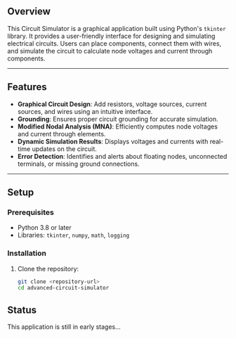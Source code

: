 

## **Overview**
This Circuit Simulator is a graphical application built using Python's `tkinter` library. It provides a user-friendly interface for designing and simulating electrical circuits. Users can place components, connect them with wires, and simulate the circuit to calculate node voltages and current through components.

---

## **Features**
- **Graphical Circuit Design**: Add resistors, voltage sources, current sources, and wires using an intuitive interface.
- **Grounding**: Ensures proper circuit grounding for accurate simulation.
- **Modified Nodal Analysis (MNA)**: Efficiently computes node voltages and current through elements.
- **Dynamic Simulation Results**: Displays voltages and currents with real-time updates on the circuit.
- **Error Detection**: Identifies and alerts about floating nodes, unconnected terminals, or missing ground connections.

---

## **Setup**

### **Prerequisites**
- Python 3.8 or later
- Libraries: `tkinter`, `numpy`, `math`, `logging`

### **Installation**
1. Clone the repository:  
   ```bash
   git clone <repository-url>
   cd advanced-circuit-simulator
## **Status**

This application is still in early stages... 
